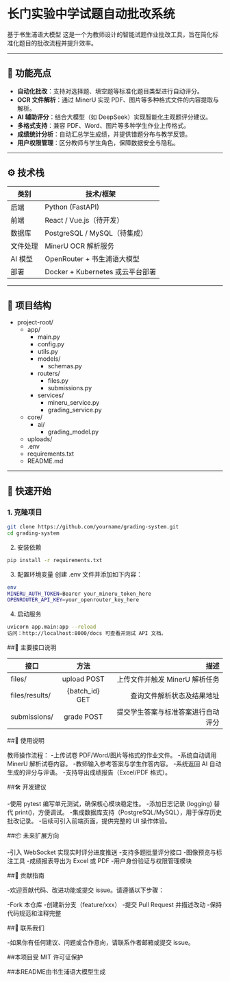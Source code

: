 # 长门实验中学试题自动批改系统
基于书生浦语大模型
这是一个为教师设计的智能试题作业批改工具，旨在简化标准化题目的批改流程并提升效率。

---

## 📌 功能亮点

- **自动化批改**：支持对选择题、填空题等标准化题目类型进行自动评分。
- **OCR 文件解析**：通过 MinerU 实现 PDF、图片等多种格式文件的内容提取与解析。
- **AI 辅助评分**：结合大模型（如 DeepSeek）实现智能化主观题评分建议。
- **多格式支持**：兼容 PDF、Word、图片等多种学生作业上传格式。
- **成绩统计分析**：自动汇总学生成绩，并提供错题分布与教学反馈。
- **用户权限管理**：区分教师与学生角色，保障数据安全与隐私。

---

## ⚙️ 技术栈

| 类别 | 技术/框架 |
|------|-----------|
| 后端 | Python (FastAPI) |
| 前端 | React / Vue.js（待开发） |
| 数据库 | PostgreSQL / MySQL（待集成） |
| 文件处理 | MinerU OCR 解析服务 |
| AI 模型 | OpenRouter + 书生浦语大模型 |
| 部署 | Docker + Kubernetes 或云平台部署 |

---

## 📁 项目结构
- project-root/
  - app/
    - main.py
    - config.py
    - utils.py
    - models/
      - schemas.py
    - routers/
      - files.py
      - submissions.py
    - services/
      - mineru_service.py
      - grading_service.py
  - core/
    - ai/
      - grading_model.py
  - uploads/
  - .env
  - requirements.txt
  - README.md

---

## 🚀 快速开始

### 1. 克隆项目

```bash
git clone https://github.com/yourname/grading-system.git
cd grading-system
```
2. 安装依赖
```bash
pip install -r requirements.txt
```
3. 配置环境变量
创建 .env 文件并添加如下内容：
```bash
env
MINERU_AUTH_TOKEN=Bearer your_mineru_token_here
OPENROUTER_API_KEY=your_openrouter_key_here
```
4. 启动服务
```bash
uvicorn app.main:app --reload
访问：http://localhost:8000/docs 可查看并测试 API 文档。
```

##🧪 主要接口说明

| 接口    | 方法 | 描述 |
|----------|:----:|-----:|
| files/ | upload	POST  |上传文件并触发 MinerU 解析任务  |
| files/results/ | {batch_id}	GET	  | 查询文件解析状态及结果地址 |
| submissions/   | grade	POST | 提交学生答案与标准答案进行自动评分  |

##📝 使用说明

教师操作流程：
-上传试卷 PDF/Word/图片等格式的作业文件。
-系统自动调用 MinerU 解析试卷内容。
-教师输入参考答案与学生作答内容。
-系统返回 AI 自动生成的评分与评语。
-支持导出成绩报告（Excel/PDF 格式）。

##🛠️ 开发建议

-使用 pytest 编写单元测试，确保核心模块稳定性。
-添加日志记录 (logging) 替代 print()，方便调试。
-集成数据库支持（PostgreSQL/MySQL），用于保存历史批改记录。
-后续可引入前端页面，提供完整的 UI 操作体验。

##📦 未来扩展方向

-引入 WebSocket 实现实时评分进度推送
-支持多题批量评分接口
-图像预览与标注工具
-成绩报表导出为 Excel 或 PDF
-用户身份验证与权限管理模块

##🤝 贡献指南

-欢迎贡献代码、改进功能或提交 issue。请遵循以下步骤：

-Fork 本仓库
-创建新分支（feature/xxx）
-提交 Pull Request 并描述改动
-保持代码规范和注释完整


##💬 联系我们

-如果你有任何建议、问题或合作意向，请联系作者邮箱或提交 issue。

##本项目受 MIT 许可证保护

##本README由书生浦语大模型生成

